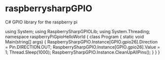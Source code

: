 # raspberrysharpGPIO
C# GPIO library for the raspberry pi

using System;
using RaspberrySharpGPIOLib;
using System.Threading;
namespace raspberryPiGpioHelloWorld
{
    class Program
    {
        static void Main(string[] args)
        {
            RaspberrySharpGPIO.Instance[GPIO.gpio26].Direction = Pin.DIRECTION.OUT;
            RaspberrySharpGPIO.Instance[GPIO.gpio26].Value = 1;
            Thread.Sleep(1000);
            RaspberrySharpGPIO.Instance.CleanUpAllPins();
        }
    }
}
